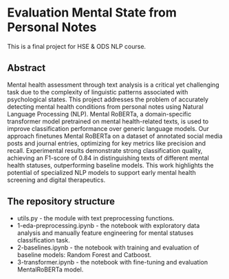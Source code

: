 # Evaluation Mental State from Personal Notes

This is a final project for HSE & ODS NLP course.

## Abstract

Mental health assessment through text analysis is a critical yet challenging
task due to the complexity of linguistic patterns associated with
psychological states. This project addresses the problem of accurately detecting
mental health conditions from personal notes using Natural Language
Processing (NLP). Mental RoBERTa, a domain-specific transformer
model pretrained on mental health-related texts, is used to improve classification
performance over generic language models. Our approach finetunes
Mental RoBERTa on a dataset of annotated social media posts and
journal entries, optimizing for key metrics like precision and recall. Experimental
results demonstrate strong classification quality, achieving an
F1-score of 0.84 in distinguishing texts of different mental health statuses,
outperforming baseline models. This work highlights the potential of specialized
NLP models to support early mental health screening and digital
therapeutics.

## The repository structure

- utils.py - the module with text preprocessing functions.
- 1-eda-preprocessing.ipynb - the notebook with exploratory data analysis and manually feature engineering for mental statuses classification task.
- 2-baselines.ipynb - the notebook with training and evaluation of baseline models: Random Forest and Catboost.
- 3-transformer.ipynb - the notebook with fine-tuning and evaluation MentalRoBERTa model.